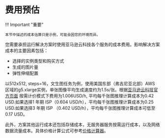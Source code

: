 # 费用预估

!!! Important "重要"

    本节中描述的成本估算只是示例，可能会因您的环境而异。


您需要承担运行解决方案时使用亚马逊云科技各个服务的成本费用。影响解决方案成本的主要因素包括：

- 选择的实例类型和购买方式
- 生成的图片量
- 弹性伸缩配置

以512x512, steps=16，文生图任务为例，使用美国东部（弗吉尼亚北部）AWS 区域的g5.xlarge实例，单张图像平均生成速度约为1.5s/张。根据[亚马逊云科技官方页面](https://aws.amazon.com/cn/ec2/instance-types/g5/) 按需计价模式下费用为1.006USD/h, 平均每千张图推理计算成本为0.42 USD.如果选择1 年期 ISP（0.604 USD/h），平均每千张图推理计算成本为0.25 USD.如果选择3 年期 ISP （0.402 USD/h），平均每千张图推理计算成本可低至0.17 USD。

此外，方案其他运行成本还包括存储成本，无服务器服务按需运行成本，以及网络数据流量成本。具体价格计算公式可参考[价格计算器](https://docs.aws.amazon.com/zh_cn/pricing-calculator/latest/userguide/getting-started.html)。
